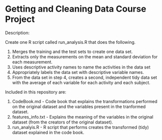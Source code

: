 # Getting and Cleaning Data Course Project

Description:

Create one R script called run_analysis.R that does the following.
1. Merges the training and the test sets to create one data set.
2. Extracts only the measurements on the mean and standard deviation for each measurement. 
3. Uses descriptive activity names to name the activities in the data set
4. Appropriately labels the data set with descriptive variable names. 
5. From the data set in step 4, creates a second, independent tidy data set with the average of each variable for each activity and each subject.

Included in this repository are:

1. CodeBook.md - Code book that explains the transformations performed on the original dataset and the variables present in the tranformed dataset.
2. features_info.txt - Explains the meaning of the variables in the original dataset (from the creators of the original dataset).
3. run_analyis.R - R script that performs creates the transformed (tidy) dataset explained in the code book.
